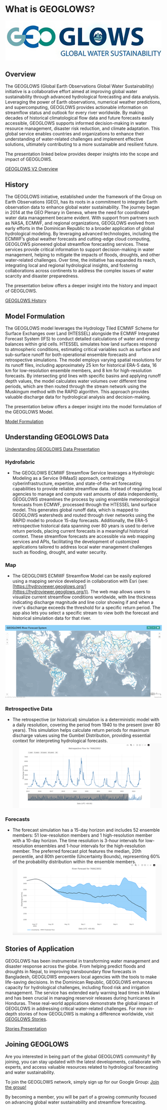 # What is GEOGLOWS? 

![image](image3.png)

## Overview
The GEOGLOWS (Global Earth Observations Global Water Sustainability) 
initiative is a collaborative effort aimed at improving global 
water sustainability through advanced hydrological forecasting 
and data analysis. Leveraging the power of Earth observations, 
numerical weather predictions, and supercomputing, GEOGLOWS 
provides actionable information on streamflow status and 
outlook for every river worldwide. By making decades of 
historical climatological flow data and future forecasts 
easily accessible, GEOGLOWS supports informed decision-making
in water resource management, disaster risk reduction, and 
climate adaptation. This global service enables countries 
and organizations to enhance their understanding of 
water-related challenges and implement effective solutions, 
ultimately contributing to a more sustainable and 
resilient future.

The presentation linked below provides deeper insights 
into the scope and impact of GEOGLOWS.

[GEOGLOWS V2 Overview](https://drive.google.com/file/d/1h9skkuJQ-LR301nXSHjYRNHnso07gtac/view?usp=sharing)

## History
The GEOGLOWS initiative, established under the framework
of the Group on Earth Observations (GEO), has its roots 
in a commitment to integrate Earth observation data to 
enhance global water sustainability. The journey began 
in 2014 at the GEO Plenary in Geneva, where the need for 
coordinated water data management became evident. With 
support from partners such as NASA, ECMWF, and regional 
organizations, GEOGLOWS evolved from early efforts in the 
Dominican Republic to a broader application of global 
hydrological modeling. By leveraging advanced technologies, 
including the ECMWF’s global weather forecasts and cutting-edge
cloud computing, GEOGLOWS pioneered global streamflow 
forecasting services. These services provide critical 
information to support decision-making in water management,
helping to mitigate the impacts of floods, droughts, and
other water-related challenges. Over time, the initiative
has expanded its reach, integrating local and regional 
hydrological insights, and fostering collaborations 
across continents to address the complex issues of 
water scarcity and disaster preparedness.

The presentation below offers a deeper insight into 
the history and impact of GEOGLOWS.

[GEOGLOWS History](https://drive.google.com/file/d/1dICEwFCFEIWnYgVAUNlrqsUMj487yp4o/view?usp=sharing)

## Model Formulation
The GEOGLOWS model leverages the Hydrology Tiled ECMWF Scheme for Surface Exchanges over Land (HTESSEL) alongside the ECMWF Integrated Forecast System (IFS) to conduct detailed calculations of water and energy balances within grid cells. HTESSEL simulates how land surfaces respond to atmospheric conditions, estimating critical variables such as surface and sub-surface runoff for both operational ensemble forecasts and retrospective simulations. The model employs varying spatial resolutions for its runoff files, including approximately 25 km for historical ERA-5 data, 16 km for low-resolution ensemble members, and 8 km for high-resolution forecasts. By intersecting grid lines with specific basins and applying runoff depth values, the model calculates water volumes over different time periods, which are then routed through the stream network using the Muskingum method with the RAPID algorithm. This approach provides valuable discharge data for hydrological analysis and decision-making.

The presentation below offers a deeper insight into the model formulation of the GEOGLOWS Model.

[Model Formulation](https://drive.google.com/file/d/1thabA0RBfSVYAIcKkgMOBFSZwhtmxvv2/view?usp=sharing)

## Understanding GEOGLOWS Data
[Understanding GEOGLOWS Data Presentation](https://drive.google.com/file/d/1-4MQ1ge4J9I5iQGHYlY3f0VR724S_eXp/view?usp=sharing)

### Hydrofabric
  * The GEOGLOWS ECMWF Streamflow Service leverages a Hydrologic 
  Modeling as a Service (HMaaS) approach, centralizing 
  cyberinfrastructure, expertise, and state-of-the-art 
  forecasting capabilities to provide reliable streamflow 
  data. Instead of requiring local agencies to manage and 
  compute vast amounts of data independently, GEOGLOWS 
  streamlines the process by using ensemble meteorological 
  forecasts from ECMWF, processed through the HTESSEL 
  land surface model. This generates global runoff data, 
  which is mapped to GEOGLOWS watersheds and routed through 
  river networks using the RAPID model to produce 15-day 
  forecasts. Additionally, the ERA-5 retrospective 
  historical data spanning over 80 years is used to 
  derive return periods, placing current forecasts 
  in a meaningful historical context. These streamflow 
  forecasts are accessible via web mapping services and APIs, 
  facilitating the development of customized applications 
  tailored to address local water management challenges 
  such as flooding, drought, and water security.

### Map
  * The GEOGLOWS ECMWF Streamflow Model can be easily explored 
  using a mapping service developed in collaboration with 
  Esri (see: [https://hydroviewer.geoglows.org/](https://hydroviewer.geoglows.org/)). 
  The web map 
  allows users to visualize current streamflow conditions worldwide,
  with line thickness indicating discharge magnitude and 
  line color showing if and when a river's discharge exceeds
  the threshold for a specific return period. The app also 
  lets you select a specific stream to view both the forecast 
  and historical simulation data for that river.

![image](hydroviewer.png)

### Retrospective Data
  * The retrospective (or historical) simulation is a deterministic
  model with a daily resolution, covering the period from 1940 to the 
  present (over 80 years). This simulation helps calculate return 
  periods for maximum discharge values using the Gumbel Distribution, 
  providing essential context for interpreting hydrological forecasts.
![image](img9.png)
    
### Forecasts
  * The forecast simulation has a 15-day horizon and includes 
  52 ensemble members: 51 low-resolution members and 1 high-resolution
  member with a 10-day horizon. The time resolution is 3-hour 
  intervals for low-resolution ensembles and 1-hour intervals for 
  the high-resolution member. The preferred forecast plot features
  the median, 20th percentile, and 80th percentile (Uncertainty Bounds),
  representing 60% of the probability distribution within the 
  ensemble members.
![image](img8.png)

## Stories of Application

GEOGLOWS has been instrumental in transforming water management 
and disaster response across the globe. From helping predict 
floods and droughts in Nepal, to improving transboundary flow 
forecasts in Bangladesh, GEOGLOWS empowers local agencies with 
the tools to make life-saving decisions. In the Dominican Republic, 
GEOGLOWS enhances capacity for hydrological challenges, including 
flood risk and irrigation management. The service has extended 
early warning lead times in Malawi and has been crucial in 
managing reservoir releases during hurricanes in Honduras. 
These real-world applications demonstrate the global impact 
of GEOGLOWS in addressing critical water-related challenges. 
For more in-depth stories of how GEOGLOWS is making a difference 
worldwide, visit [GEOGLOWS Stories](https://stories.geoglows.org/home).


[Stories Presentation](https://drive.google.com/file/d/1-CbslVlrtOyobNkR18uusWVdjqp0OsuW/view?usp=sharing) 


## Joining GEOGLOWS
Are you interested in being part of the global GEOGLOWS community? 
By joining, you can stay updated with the latest developments, collaborate 
with experts, and access valuable resources related to hydrological forecasting 
and water sustainability.

To join the GEOGLOWS network, simply sign up for our Google Group:
[Join the group!](https://groups.google.com/g/geoglows)

By becoming a member, you will be part of a growing community 
focused on advancing global water sustainability and streamflow forecasting.

